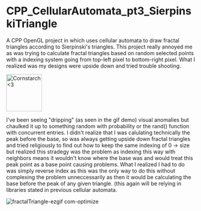 # CPP_CellularAutomata_pt3_SierpinskiTriangle
A CPP OpenGL project in which uses cellular automata to draw fractal triangles according to Sierpinski's triangles.
This project really annoyed me as was trying to calculate fractal triangles based on random selected points with a indexing system going from top-left pixel to bottom-right pixel. What I realized was my designs were upside down and tried trouble shooting.

<img src="https://github.com/Kingerthanu/CPP_CellularAutomata_pt3_SierpinskiTriangle/assets/76754592/ef802780-e99e-4cc3-99d2-3d460fb3d8f2" alt="Cornstarch <3" width="95" height="99">


I've been seeing "dripping" (as seen in the gif demo) visual anomalies but chaulked it up to something random with probability or the rand() function with concurrent entries. I didn't realize that I was calulating technically the peak before the base, so was always getting upside down fractal triangles and tried religiously to find out how to keep the same indexing of 0 -> size but realized this stradegy was the problem as indexing this way with neighbors means it wouldn't know where the base was and would treat this peak point as a base point causing problems. What I realized I had to do was simply reverse index as this was the only way to do this without complexing the problem unneccessarily as then it would be calculating the base before the peak of any given triangle. (this again will be relying in libraries stated in previous cellular automata.

![fractalTriangle-ezgif com-optimize](https://github.com/Kingerthanu/CPP_CellularAutomata_pt3_SierpinskiTriangle/assets/76754592/88aaf283-9c14-4935-a187-34eb19e2dde8)
